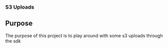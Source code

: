 ### S3 Uploads

## Purpose
The purpose of this project is to play around with some s3 uploads through the sdk